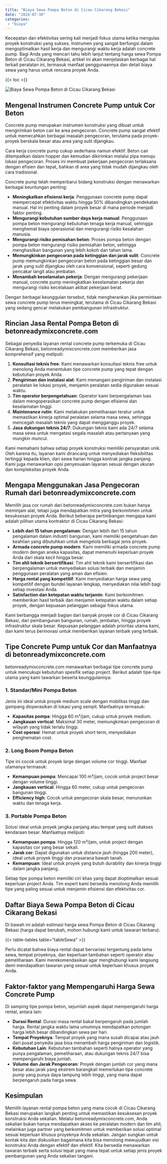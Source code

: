 ```yaml
---
title: "Biaya Sewa Pompa Beton di Cicau Cikarang Bekasi"
date: "2024-07-30"
categories: 
 - "biaya"
---
```


Kecepatan dan efektivitas sering kali menjadi fokus utama ketika mengulas proyek konstruksi yang sukses. Instrumen yang sangat berfungsi dalam mengoptimalkan hasil kerja dan mengurangi waktu kerja adalah concrete pump. Bagi Anda yang mencari tahu lebih lanjut tentang harga sewa Pompa Beton di Cicau Cikarang Bekasi, artikel ini akan menjelaskan berbagai hal terkait peralatan ini, termasuk manfaat penggunaannya dan detail biaya sewa yang harus untuk rencana proyek Anda.

{{< toc >}}

![Biaya Sewa Pompa Beton di Cicau Cikarang Bekasi](https://betoncor8.github.io/pump/concrete-pump%20(22).png)

## Mengenal Instrumen Concrete Pump untuk Cor Beton

Concrete pump merupakan instrumen konstruksi yang dibuat untuk mengirimkan beton cair ke area pengecoran. Concrete pump sangat efektif untuk memecahkan berbagai masalah pengecoran, terutama pada proyek-proyek berskala besar atau area yang sulit dijangkau.

Cara kerja concrete pump cukup sederhana namun efektif. Beton cair ditempatkan dalam hopper dan kemudian dikirimkan melalui pipa menuju lokasi pengecoran. Proses ini membuat pekerjaan pengecoran terlaksana dengan efisien dan tepat, bahkan di area yang tidak mudah dijangkau oleh cara tradisional.

Concrete pump telah memperbarui bidang konstruksi dengan menawarkan berbagai keuntungan penting:

- **Meningkatkan efisiensi kerja**: Penggunaan concrete pump dapat mempercepat efektivitas waktu hingga 50% dibandingkan pendekatan manual. Hal ini penting dalam proyek besar di mana periode menjadi faktor penting.
- **Mengurangi kebutuhan sumber daya kerja manual**: Penggunaan pompa beton mengurangi kebutuhan tenaga kerja manual, sehingga menghemat biaya operasional dan mengurangi risiko kesalahan manusia.
- **Mengurangi risiko pemisahan beton**: Proses pompa beton dengan pompa beton mengurangi risiko pemisahan beton, sehingga menghasilkan bangunan yang lebih kokoh dan tahan lama.
- **Memungkinkan pengecoran pada ketinggian dan jarak sulit**: Concrete pump memungkinkan pengecoran beton pada ketinggian besar dan jarak yang sulit dijangkau oleh cara konvensional, seperti gedung pencakar langit atau jembatan.
- **Menambah keselamatan pekerja**: Dengan mengurangi pekerjaan manual, concrete pump meningkatkan keselamatan pekerja dan mengurangi risiko kecelakaan akibat pekerjaan berat.

Dengan berbagai keunggulan tersebut, tidak mengherankan jika permintaan sewa concrete pump terus meningkat, terutama di Cicau Cikarang Bekasi yang sedang gencar melakukan pembangunan infrastruktur.

## Rincian Jasa Rental Pompa Beton di betonreadymixconcrete.com

Sebagai penyedia layanan rental concrete pump terkemuka di Cicau Cikarang Bekasi, betonreadymixconcrete.com memberikan jasa komprehensif yang meliputi:

1. **Konsultasi teknis free**: Kami menawarkan konsultasi teknis free untuk menolong Anda menentukan tipe concrete pump yang tepat dengan kebutuhan proyek Anda.
2. **Pengiriman dan instalasi alat**: Kami menangani pengiriman dan instalasi peralatan ke lokasi proyek, menjamin peralatan sedia digunakan sesuai waktu.
3. **Tim operator berpengetahuan**: Operator kami berpengalaman luas dalam mengoperasikan concrete pump dengan efisiensi dan keselamatan tinggi.
4. **Maintenance rutin**: Kami melakukan pemeliharaan teratur untuk memastikan kinerja optimal peralatan selama masa sewa, sehingga mencegah masalah teknis yang dapat mengganggu proyek.
5. **Jasa dukungan teknis 24/7**: Dukungan teknis kami ada 24/7 selama masa sewa untuk mengatasi segala masalah atau pertanyaan yang mungkin muncul.

Kami memahami bahwa setiap proyek konstruksi memiliki persyaratan unik. Oleh karena itu, layanan kami dirancang untuk menyediakan fleksibilitas tertinggi kepada klien, dari sewa harian hingga kontrak jangka panjang. Kami juga menawarkan opsi penyesuaian layanan sesuai dengan ukuran dan kompleksitas proyek Anda.

## Mengapa Menggunakan Jasa Pengecoran Rumah dari betonreadymixconcrete.com

Memilih jasa cor rumah dari betonreadymixconcrete.com bukan hanya meminjam alat, tetapi juga mendapatkan mitra yang berkomitmen untuk kesuksesan proyek Anda. Berikut beberapa pertimbangan mengapa kami adalah pilihan utama kontraktor di Cicau Cikarang Bekasi:

- **Lebih dari 15 tahun pengalaman**: Dengan lebih dari 15 tahun pengalaman dalam industri bangunan, kami memiliki pengetahuan dan keahlian yang dibutuhkan untuk mengelola berbagai jenis proyek.
- **Armada concrete pump modern**: Kami memiliki armada concrete pump modern dengan aneka kapasitas, dapat memenuhi keperluan proyek Anda dari skala kecil hingga besar.
- **Tim ahli teknik bersertifikasi**: Tim ahli teknik kami bersertifikasi dan berpengalaman untuk menyediakan solusi terbaik dan menjamin penggunaan peralatan yang aman dan efisien.
- **Harga rental yang kompetitif**: Kami menyediakan harga sewa yang kompetitif dengan bundel layanan lengkap, menyediakan nilai lebih bagi setiap investasi Anda.
- **Satisfaction dan ketepatan waktu terjamin**: Kami berkomitmen memberikan hasil terbaik dan menjamin ketepatan waktu dalam setiap proyek, dengan kepuasan pelanggan sebagai fokus utama.

Kami berbangga menjadi bagian dari banyak proyek cor di Cicau Cikarang Bekasi, dari pembangunan bangunan, rumah, jembatan, hingga proyek infrastruktur skala besar. Kepuasan pelanggan adalah prioritas utama kami, dan kami terus berinovasi untuk memberikan layanan terbaik yang terbaik.

## Tipe Concrete Pump untuk Cor dan Manfaatnya di betonreadymixconcrete.com

betonreadymixconcrete.com menawarkan berbagai tipe concrete pump untuk mencukupi kebutuhan spesifik setiap project. Berikut adalah tipe-tipe utama yang kami tawarkan beserta keunggulannya:

### 1\. Standar/Mini Pompa Beton

Jenis ini ideal untuk proyek medium scale dengan mobilitas tinggi dan gampang dioperasikan di lokasi yang sempit. Manfaatnya termasuk:

- **Kapasitas pompa**: Hingga 60 m³/jam, cukup untuk proyek medium.
- **Jangkauan vertical**: Maksimal 30 meter, memungkinkan pengecoran di wilayah yang tidak terlalu tinggi.
- **Cost operasi**: Hemat untuk proyek short term, menyediakan penghematan cost.

### 2\. Long Boom Pompa Beton

Tipe ini cocok untuk proyek large dengan volume cor tinggi. Manfaat utamanya termasuk:

- **Kemampuan pompa**: Mencapai 100 m³/jam, cocok untuk project besar dengan volume tinggi.
- **Jangkauan vertical**: Hingga 60 meter, cukup untuk pengecoran bangunan tinggi.
- **Efficiency high**: Cocok untuk pengecoran skala besar, menurunkan waktu dan tenaga kerja.

### 3\. Portable Pompa Beton

Solusi ideal untuk proyek jangka panjang atau tempat yang sulit diakses kendaraan besar. Manfaatnya meliputi:

- **Kemampuan pompa**: Hingga 120 m³/jam, untuk project dengan kapasitas cor yang besar sekali.
- **Jarak cor**: Dapat digunakan untuk distance jauh (hingga 200 meter), ideal untuk proyek tinggi dan prasarana bawah tanah.
- **Kemampuan**: Ideal untuk proyek yang butuh durability dan kinerja tinggi dalam jangka panjang.

Setiap tipe pompa beton memiliki ciri khas yang dapat dioptimalkan sesuai keperluan project Anda. Tim expert kami bersedia menolong Anda memilih tipe yang paling sesuai untuk menjamin efisiensi dan efektivitas cor.

## Daftar Biaya Sewa Pompa Beton di Cicau Cikarang Bekasi

Di bawah ini adalah estimasi harga sewa Pompa Beton di Cicau Cikarang Bekasi (harga dapat berubah, mohon hubungi kami untuk tawaran terbaru):

{{< table-tables table="tableSewa" >}}

Perlu dicatat bahwa biaya rental dapat bervariasi tergantung pada lama sewa, tempat proyeknya, dan keperluan tambahan seperti operator atau pemeliharaan. Kami merekomendasikan agar menghubungi kami langsung demi mendapatkan tawaran yang sesuai untuk keperluan khusus proyek Anda.

## Faktor-faktor yang Mempengaruhi Harga Sewa Concrete Pump

Di samping tipe pompa beton, sejumlah aspek dapat mempengaruhi harga rental, antara lain:

- **Durasi Rental**: Durasi masa rental bakal berpengaruh pada jumlah harga. Rental jangka waktu lama umumnya mendapatkan potongan harga lebih besar dibandingkan sewa per hari.
- **Tempat Proyeknya**: Tempat proyek yang mana susah dicapai atau jauh dari pusat penyedia jasa bisa menambah harga pengiriman dan logistik.
- **Kebutuhan Lain**: Kebutuhan tambahan seperti halnya operator yang punya pengalaman, pemeliharaan, atau dukungan teknis 24/7 bisa mempengaruhi biaya jumlah.
- **Volume dan Jarak Pengecoran**: Proyek dengan jumlah cor yang mana besar atau jarak yang ekstrem barangkali memerlukan tipe concrete pump yang punya daya tampung lebih tinggi, yang mana dapat berpengaruh pada harga sewa.

## Kesimpulan

Memilih layanan rental pompa beton yang mana cocok di Cicau Cikarang Bekasi merupakan langkah penting untuk memastikan kesuksesan proyek konstruksi Anda sekalian. Melalui betonreadymixconcrete.com, Anda sekalian bukan hanya mendapatkan akses ke peralatan modern dan tim ahli, melainkan juga partner yang berkomitmen untuk memberikan solusi optimal sesuai keperluan khusus proyeknya Anda sekalian. Jangan sungkan untuk kontak kita dan diskusikan bagaimana kita bisa menolong mewujudkan visi konstruksi Anda dengan efektif dan efektif. Kita bersedia menawarkan tawaran terbaik serta solusi tepat yang mana tepat untuk setiap jenis proyek pembangunan yang Anda sekalian tangani.

